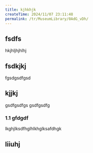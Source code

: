 ```yaml
---
title: kjhkhjk
createTime: 2024/11/07 23:11:48
permalink: /tr/MuseumLibrary/0AdG_vDh/
---
```



## fsdfs
hkjhljhjhlhj
## fsdkjkj

fgsdgsdfgsd

## kjjkj

gsdfgsdfgs
gsdfgsdfg

### 1.1 gfdgdf


lkghjlksdfhglhlkhglksafdhgk

## liiuhj

